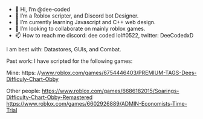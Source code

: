 - 👋 Hi, I’m @dee-coded
- 👀 I’m a Roblox scripter, and Discord bot Designer.
- 🌱 I’m currently learning Javascript and C++ web design.
- 💞️ I’m looking to collaborate on mainly roblox games.
- 📫 How to reach me discord: dee coded lol#0522, twitter: DeeCodedxD

I am best with: Datastores, GUIs, and Combat.

Past work: I have scripted for the following games:

Mine: https:
//www.roblox.com/games/6754446403/PREMIUM-TAGS-Dees-Difficuly-Chart-Obby

Other people: 
https://www.roblox.com/games/6686182015/Soarings-Difficulty-Chart-Obby-Remastered
https://www.roblox.com/games/6602926889/ADMIN-Economists-Time-Trial
